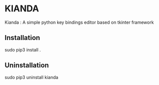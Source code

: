 # KIANDA
Kianda  :  A simple python key bindings  editor based on tkinter framework

## Installation
sudo pip3 install .

## Uninstallation
sudo pip3 uninstall kianda
